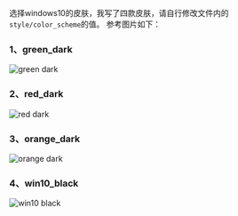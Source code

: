 选择windows10的皮肤，我写了四款皮肤，请自行修改文件内的`style/color_scheme`的值。
参考图片如下：
### 1、green_dark
![green dark](https://github.com/thep0y/rime-98/raw/master/images/green_dark.png)
### 2、red_dark
![red dark](https://github.com/thep0y/rime-98/raw/master/images/red_dark.png)
### 3、orange_dark
![orange dark](https://github.com/thep0y/rime-98/raw/master/images/orange_dark.png)
### 4、win10_black
![win10 black](https://github.com/thep0y/rime-98/raw/master/images/win10_black.png)

